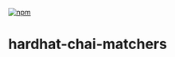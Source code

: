 [![npm](https://img.shields.io/npm/v/@nomiclabs/hardhat-chai-matchers.svg)](https://www.npmjs.com/package/@nomiclabs/hardhat-chai-matchers)

# hardhat-chai-matchers
